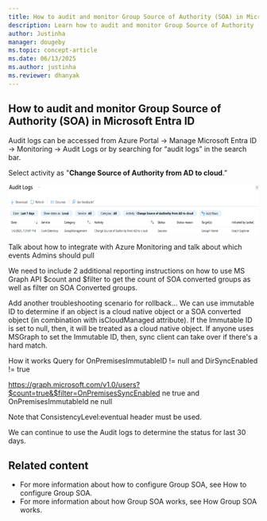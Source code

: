 ```yaml
---
title: How to audit and monitor Group Source of Authority (SOA) in Microsoft Entra ID
description: Learn how to audit and monitor Group Source of Authority (SOA) in Microsoft Entra ID.
author: Justinha
manager: dougeby
ms.topic: concept-article
ms.date: 06/13/2025
ms.author: justinha
ms.reviewer: dhanyak
---
```


## How to audit and monitor Group Source of Authority (SOA) in Microsoft Entra ID

Audit logs can be accessed from Azure Portal -\> Manage Microsoft Entra
ID -\> Monitoring -\> Audit Logs or by searching for “audit logs” in the
search bar.

Select activity as "**Change Source of Authority from AD to cloud**.”

<img src="media/how-to-group-source-of-authority/image10.png" style="width:6.5in;height:1.05208in" />

Talk about how to integrate with Azure Monitoring and talk about which events Admins should pull

We need to include 2 additional reporting instructions on how to use MS Graph API $count and $filter to get the count of SOA converted groups as well as filter on SOA Converted groups.

Add another troubleshooting scenario for rollback... We can use immutable ID to determine if an object is a cloud native object or a SOA converted object (in combination with isCloudManaged attribute). If the Immutable ID is set to null, then, it will be treated as a cloud native object. If anyone uses MSGraph to set the Immutable ID, then, sync client can take over if there's a hard match. 

How it works
Query for OnPremisesImmutableID != null and DirSyncEnabled != true

https://graph.microsoft.com/v1.0/users?$count=true&$filter=OnPremisesSyncEnabled ne true and OnPremisesImmutableId ne null

Note that ConsistencyLevel:eventual header must be used.

We can continue to use the Audit logs to determine the status for last 30 days.


## Related content

- For more information about how to configure Group SOA, see How to configure Group SOA. 
- For more information about how Group SOA works, see How Group SOA works.

